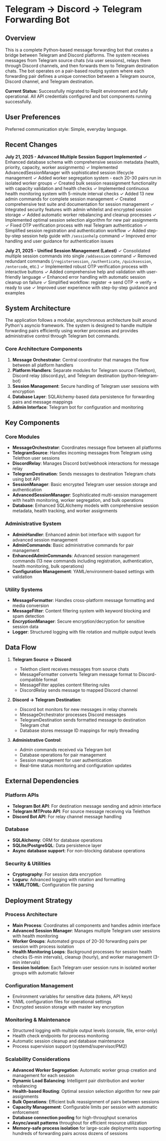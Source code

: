# Telegram → Discord → Telegram Forwarding Bot

## Overview

This is a complete Python-based message forwarding bot that creates a bridge between Telegram and Discord platforms. The system receives messages from Telegram source chats (via user sessions), relays them through Discord channels, and then forwards them to Telegram destination chats. The bot operates on a pair-based routing system where each forwarding pair defines a unique connection between a Telegram source, Discord channel, and Telegram destination.

**Current Status:** Successfully migrated to Replit environment and fully operational. All API credentials configured and bot components running successfully.

## User Preferences

Preferred communication style: Simple, everyday language.

## Recent Changes

**July 21, 2025 - Advanced Multiple Session Support Implemented**
✓ Enhanced database schema with comprehensive session metadata (health, priority, capacity, worker assignments)
✓ Implemented AdvancedSessionManager with sophisticated session lifecycle management
✓ Added worker segregation system - each 20-30 pairs run in isolated worker groups
✓ Created bulk session reassignment functionality with capacity validation and health checks
✓ Implemented continuous health monitoring system with 5-minute interval checks
✓ Added 13 new admin commands for complete session management
✓ Created comprehensive test suite and documentation for session management
✓ Integrated security features with admin whitelist and encrypted session storage
✓ Added automatic worker rebalancing and cleanup processes
✓ Implemented optimal session selection algorithm for new pair assignments
✓ Fixed OTP verification process with real Telegram authentication
✓ Simplified session registration and authentication workflow
✓ Added step-by-step session help guide with `/sessionhelp` command
✓ Improved error handling and user guidance for authentication issues

**July 21, 2025 - Unified Session Management (Latest)**
✓ Consolidated multiple session commands into single `/addsession` command
✓ Removed redundant commands (`/registersession`, `/authenticate`, `/quicksession`, `/entercode`, etc.)
✓ Implemented robust OTP verification process with interactive buttons
✓ Added comprehensive help and validation with user-friendly language
✓ Enhanced error handling with automatic session cleanup on failure
✓ Simplified workflow: register → send OTP → verify → ready to use
✓ Improved user experience with step-by-step guidance and examples

## System Architecture

The application follows a modular, asynchronous architecture built around Python's asyncio framework. The system is designed to handle multiple forwarding pairs efficiently using worker processes and provides administrative control through Telegram bot commands.

### Core Architecture Components

1. **Message Orchestrator**: Central coordinator that manages the flow between all platform handlers
2. **Platform Handlers**: Separate modules for Telegram source (Telethon), Discord relay (discord.py), and Telegram destination (python-telegram-bot)
3. **Session Management**: Secure handling of Telegram user sessions with encryption
4. **Database Layer**: SQLAlchemy-based data persistence for forwarding pairs and message mappings
5. **Admin Interface**: Telegram bot for configuration and monitoring

## Key Components

### Core Modules

- **MessageOrchestrator**: Coordinates message flow between all platforms
- **TelegramSource**: Handles incoming messages from Telegram using Telethon user sessions
- **DiscordRelay**: Manages Discord bot/webhook interactions for message relay
- **TelegramDestination**: Sends messages to destination Telegram chats using bot API
- **SessionManager**: Basic encrypted Telegram user session storage and authentication
- **AdvancedSessionManager**: Sophisticated multi-session management with health monitoring, worker segregation, and bulk operations
- **Database**: Enhanced SQLAlchemy models with comprehensive session metadata, health tracking, and worker assignments

### Administrative System

- **AdminHandler**: Enhanced admin bot interface with support for advanced session management
- **AdminCommands**: Basic administrative commands for pair management
- **EnhancedAdminCommands**: Advanced session management commands (13 new commands including registration, authentication, health monitoring, bulk operations)
- **Configuration Management**: YAML/environment-based settings with validation

### Utility Systems

- **MessageFormatter**: Handles cross-platform message formatting and media conversion
- **MessageFilter**: Content filtering system with keyword blocking and spam detection
- **EncryptionManager**: Secure encryption/decryption for sensitive session data
- **Logger**: Structured logging with file rotation and multiple output levels

## Data Flow

1. **Telegram Source → Discord**:
   - Telethon client receives messages from source chats
   - MessageFormatter converts Telegram message format to Discord-compatible format
   - MessageFilter applies content filtering rules
   - DiscordRelay sends message to mapped Discord channel

2. **Discord → Telegram Destination**:
   - Discord bot monitors for new messages in relay channels
   - MessageOrchestrator processes Discord messages
   - TelegramDestination sends formatted message to destination Telegram chat
   - Database stores message ID mappings for reply threading

3. **Administrative Control**:
   - Admin commands received via Telegram bot
   - Database operations for pair management
   - Session management for user authentication
   - Real-time status monitoring and configuration updates

## External Dependencies

### Platform APIs
- **Telegram Bot API**: For destination message sending and admin interface
- **Telegram MTProto API**: For source message receiving via Telethon
- **Discord Bot API**: For relay channel message handling

### Database
- **SQLAlchemy**: ORM for database operations
- **SQLite/PostgreSQL**: Data persistence layer
- **Async database support**: For non-blocking database operations

### Security & Utilities
- **Cryptography**: For session data encryption
- **Loguru**: Advanced logging with rotation and formatting
- **YAML/TOML**: Configuration file parsing

## Deployment Strategy

### Process Architecture
- **Main Process**: Coordinates all components and handles admin interface
- **Advanced Session Manager**: Manages multiple Telegram user sessions with health monitoring
- **Worker Groups**: Automated groups of 20-30 forwarding pairs per session with process isolation
- **Health Monitoring Loops**: Background processes for session health checks (5-min intervals), cleanup (hourly), and worker management (3-min intervals)
- **Session Isolation**: Each Telegram user session runs in isolated worker groups with automatic failover

### Configuration Management
- Environment variables for sensitive data (tokens, API keys)
- YAML configuration files for operational settings
- Encrypted session storage with master key encryption

### Monitoring & Maintenance
- Structured logging with multiple output levels (console, file, error-only)
- Health check endpoints for process monitoring
- Automatic session cleanup and database maintenance
- Process supervision support (systemd/supervisor/PM2)

### Scalability Considerations
- **Advanced Worker Segregation**: Automatic worker group creation and management for each session
- **Dynamic Load Balancing**: Intelligent pair distribution and worker rebalancing
- **Health-based Routing**: Optimal session selection algorithm for new pair assignments
- **Bulk Operations**: Efficient bulk reassignment of pairs between sessions
- **Capacity Management**: Configurable limits per session with automatic enforcement
- **Database connection pooling** for high-throughput scenarios
- **Async/await patterns** throughout for efficient resource utilization
- **Memory-safe process isolation** for large-scale deployments supporting hundreds of forwarding pairs across dozens of sessions